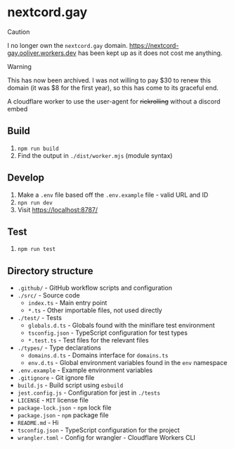 # nextcord.gay

> [!CAUTION]
> I no longer own the `nextcord.gay` domain. https://nextcord-gay.ooliver.workers.dev has been kept up as it does not cost me anything.

> [!WARNING]
> This has now been archived. I was not willing to pay $30 to renew this domain (it was $8 for the first year), so this has come to its graceful end.

A cloudflare worker to use the user-agent for ~~rickrolling~~ without a discord embed

## Build

1. `npm run build`
2. Find the output in `./dist/worker.mjs` (module syntax)

## Develop

1. Make a `.env` file based off the `.env.example` file - valid URL and ID
2. `npn run dev`
3. Visit <https://localhost:8787/>

## Test

1. `npm run test`

## Directory structure

- `.github/` - GitHub workflow scripts and configuration
- `./src/` - Source code
  - `index.ts` - Main entry point
  - `*.ts` - Other importable files, not used directly
- `./test/` - Tests
  - `globals.d.ts` - Globals found with the miniflare test environment
  - `tsconfig.json` - TypeScript configuration for test types
  - `*.test.ts` - Test files for the relevant files
- `./types/` - Type declarations
  - `domains.d.ts` - Domains interface for `domains.ts`
  - `env.d.ts` - Global environment variables found in the `env` namespace
- `.env.example` - Example environment variables
- `.gitignore` - Git ignore file
- `build.js` - Build script using `esbuild`
- `jest.config.js` - Configuration for jest in `./tests`
- `LICENSE` - `MIT` license file
- `package-lock.json` - `npm` lock file
- `package.json` - `npm` package file
- `README.md` - Hi
- `tsconfig.json` - TypeScript configuration for the project
- `wrangler.toml` - Config for wrangler - Cloudflare Workers CLI

